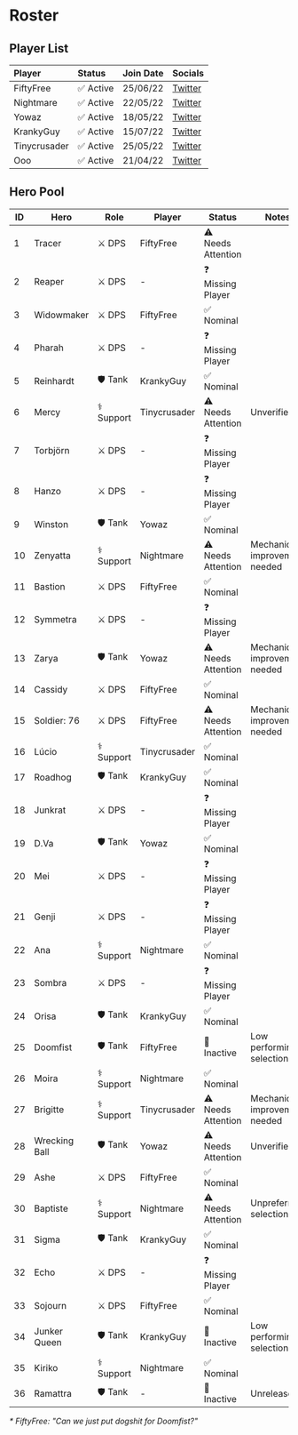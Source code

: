 # Roster

## Player List

| Player       | Status    | Join Date | Socials                                     |
| :----------- | :-------- | :-------- | :------------------------------------------ |
| FiftyFree    | ✅ Active | 25/06/22  | [Twitter](https://twitter.com/FiftyFree_)   |
| Nightmare    | ✅ Active | 22/05/22  | [Twitter](https://twitter.com/NightmareOW1) |
| Yowaz        | ✅ Active | 18/05/22  | [Twitter](https://twitter.com/Yowaz_ow)     |
| KrankyGuy    | ✅ Active | 15/07/22  | [Twitter](https://twitter.com/KrankyGuy_)   |
| Tinycrusader | ✅ Active | 25/05/22  | [Twitter](https://twitter.com/tinycrusader) |
| Ooo          | ✅ Active | 21/04/22  | [Twitter](https://twitter.com/lilooo47)     |

## Hero Pool

| ID  | Hero          | Role       | Player       | Status             | Notes                         |
| --- | ------------- | ---------- | ------------ | ------------------ | ----------------------------- |
| 1   | Tracer        | ⚔️ DPS     | FiftyFree    | ⚠️ Needs Attention |                               |
| 2   | Reaper        | ⚔️ DPS     | -            | ❓ Missing Player  |                               |
| 3   | Widowmaker    | ⚔️ DPS     | FiftyFree    | ✅ Nominal         |                               |
| 4   | Pharah        | ⚔️ DPS     | -            | ❓ Missing Player  |                               |
| 5   | Reinhardt     | 🛡️ Tank    | KrankyGuy    | ✅ Nominal         |                               |
| 6   | Mercy         | ⚕️ Support | Tinycrusader | ⚠️ Needs Attention | Unverified                    |
| 7   | Torbjörn      | ⚔️ DPS     | -            | ❓ Missing Player  |                               |
| 8   | Hanzo         | ⚔️ DPS     | -            | ❓ Missing Player  |                               |
| 9   | Winston       | 🛡️ Tank    | Yowaz        | ✅ Nominal         |                               |
| 10  | Zenyatta      | ⚕️ Support | Nightmare    | ⚠️ Needs Attention | Mechanical improvement needed |
| 11  | Bastion       | ⚔️ DPS     | FiftyFree    | ✅ Nominal         |                               |
| 12  | Symmetra      | ⚔️ DPS     | -            | ❓ Missing Player  |                               |
| 13  | Zarya         | 🛡️ Tank    | Yowaz        | ⚠️ Needs Attention | Mechanical improvement needed |
| 14  | Cassidy       | ⚔️ DPS     | FiftyFree    | ✅ Nominal         |                               |
| 15  | Soldier: 76   | ⚔️ DPS     | FiftyFree    | ⚠️ Needs Attention | Mechanical improvement needed |
| 16  | Lúcio         | ⚕️ Support | Tinycrusader | ✅ Nominal         |                               |
| 17  | Roadhog       | 🛡️ Tank    | KrankyGuy    | ✅ Nominal         |                               |
| 18  | Junkrat       | ⚔️ DPS     | -            | ❓ Missing Player  |                               |
| 19  | D.Va          | 🛡️ Tank    | Yowaz        | ✅ Nominal         |                               |
| 20  | Mei           | ⚔️ DPS     | -            | ❓ Missing Player  |                               |
| 21  | Genji         | ⚔️ DPS     | -            | ❓ Missing Player  |                               |
| 22  | Ana           | ⚕️ Support | Nightmare    | ✅ Nominal         |                               |
| 23  | Sombra        | ⚔️ DPS     | -            | ❓ Missing Player  |                               |
| 24  | Orisa         | 🛡️ Tank    | KrankyGuy    | ✅ Nominal         |                               |
| 25  | Doomfist      | 🛡️ Tank    | FiftyFree    | 🚫 Inactive        | Low performing selection\*    |
| 26  | Moira         | ⚕️ Support | Nightmare    | ✅ Nominal         |                               |
| 27  | Brigitte      | ⚕️ Support | Tinycrusader | ⚠️ Needs Attention | Mechanical improvement needed |
| 28  | Wrecking Ball | 🛡️ Tank    | Yowaz        | ⚠️ Needs Attention | Unverified                    |
| 29  | Ashe          | ⚔️ DPS     | FiftyFree    | ✅ Nominal         |                               |
| 30  | Baptiste      | ⚕️ Support | Nightmare    | ⚠️ Needs Attention | Unpreferred selection         |
| 31  | Sigma         | 🛡️ Tank    | KrankyGuy    | ✅ Nominal         |                               |
| 32  | Echo          | ⚔️ DPS     | -            | ❓ Missing Player  |                               |
| 33  | Sojourn       | ⚔️ DPS     | FiftyFree    | ✅ Nominal         |                               |
| 34  | Junker Queen  | 🛡️ Tank    | KrankyGuy    | 🚫 Inactive        | Low performing selection      |
| 35  | Kiriko        | ⚕️ Support | Nightmare    | ✅ Nominal         |                               |
| 36  | Ramattra      | 🛡️ Tank    | -            | 🚫 Inactive        | Unreleased                    |

_\* FiftyFree: "Can we just put dogshit for Doomfist?"_

